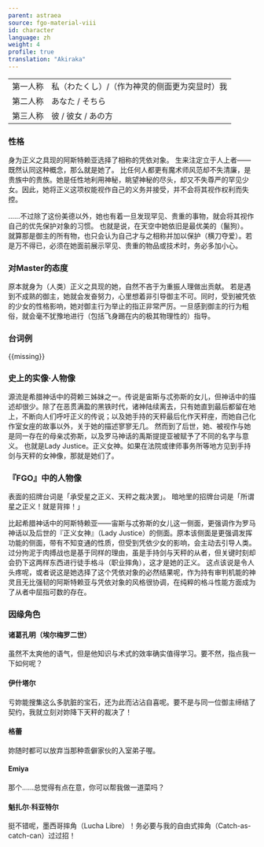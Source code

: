 ```yaml
---
parent: astraea
source: fgo-material-viii
id: character
language: zh
weight: 4
profile: true
translation: "Akiraka"
---
```


<table>
  <tr><td>第一人称</td><td>私（わたくし）/（作为神灵的侧面更为突显时）我</td></tr>
  <tr><td>第二人称</td><td>あなた / そちら</td></tr>
  <tr><td>第三人称</td><td>彼 / 彼女 / あの方</td></tr>
</table>

### 性格

身为正义之具现的阿斯特赖亚选择了相称的凭依对象。
生来注定立于人上者——既然认同这种概念，那么就是她了。
比任何人都更有魔术师风范却不失清廉，是贵族中的贵族。她是任性地利用神秘，眺望神秘的尽头，却又不失尊严的罕见少女。因此，她将正义这项权能视作自己的义务并接受，并不会将其视作权利而失控。

……不过除了这份美德以外，她也有着一旦发现罕见、贵重的事物，就会将其视作自己的优先保护对象的习惯。
也就是说，在天空中她依旧是最优美的（鬣狗）。
就算那是御主的所有物，也只会认为自己才与之相称并加以保护（横刀夺爱）。若是万不得已，必须在她面前展示罕见、贵重的物品或技术时，务必多加小心。

### 对Master的态度

原本就身为（人类）正义之具现的她，自然不吝于为重振人理做出贡献。
若是遇到不成熟的御主，她就会发奋努力，心里想着非引导御主不可。同时，受到被凭依的少女的性格影响，她对御主行为举止的指正非常严厉。一旦感到御主的行为粗俗，就会毫不犹豫地进行（包括飞身踢在内的极其物理性的）指导。

### 台词例

{{missing}}

### 史上的实像·人物像

源流是希腊神话中的荷赖三姊妹之一。传说是宙斯与忒弥斯的女儿，但神话中的描述却很少。除了在恶贯满盈的黑铁时代，诸神陆续离去，只有她直到最后都留在地上，不断向人们呼吁正义的传说；以及她手持的天秤最后化作天秤座，而她自己化作室女座的故事以外，关于她的描述寥寥无几。
然而到了后世，她、被视作与她是同一存在的母亲忒弥斯，以及罗马神话的禹斯提提亚被赋予了不同的名字与意义。
也就是Lady Justice。正义女神。如果在法院或律师事务所等地方见到手持剑与天秤的女神像，那就是她们了。

### 『FGO』中的人物像

表面的招牌台词是「承受星之正义、天秤之裁决罢」。
暗地里的招牌台词是「所谓星之正义！就是背摔！」

比起希腊神话中的阿斯特赖亚——宙斯与忒弥斯的女儿这一侧面，更强调作为罗马神话以及后世的『正义女神』（Lady Justice）的侧面。原本该侧面是更强调发挥功能的侧面，带有不知变通的性质，但受到凭依少女的影响，会主动去引导人类。
过分拘泥于肉搏战也是基于同样的理由，虽是手持剑与天秤的从者，但关键时刻却会扔下这两样东西进行徒手格斗（职业摔角），这才是她的正义。
这点该说是令人头疼呢，或者说这是她选择了这个凭依对象的必然结果呢，作为持有审判机能的神灵且无比强韧的阿斯特赖亚与凭依对象的风格很协调，在纯粹的格斗性能方面成为了从者中屈指可数的存在。

### 因缘角色

#### 诸葛孔明（埃尔梅罗二世）

虽然不太爽他的语气，但是他知识与术式的效率确实值得学习。要不然，指点我一下如何呢？

#### 伊什塔尔

亏妳能搜集这么多肮脏的宝石，还为此而沾沾自喜呢。要不是与同一位御主缔结了契约，我就立刻对妳降下天秤的裁决了！

#### 格蕾

妳随时都可以放弃当那种乖僻家伙的入室弟子喔。

#### Emiya

那个……总觉得有点在意，你可以帮我做一道菜吗？

#### 魁扎尔·科亚特尔

挺不错呢，墨西哥摔角（Lucha Libre）！务必要与我的自由式摔角（Catch-as-catch-can）过过招！
